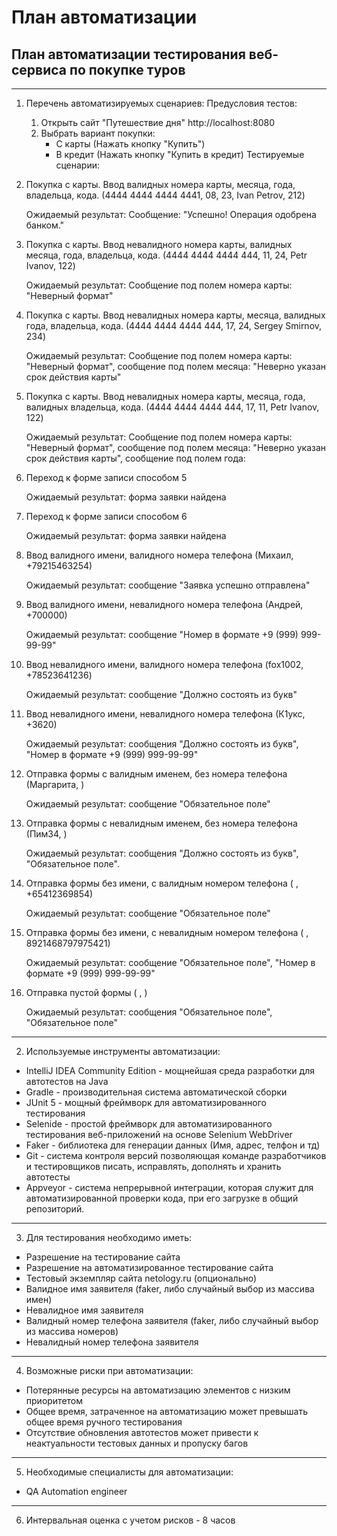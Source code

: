 # План автоматизации

## План автоматизации тестирования веб-сервиса по покупке туров

***

1. Перечень автоматизируемых сценариев:
Предусловия тестов:
     1. Открыть сайт "Путешествие дня" http://localhost:8080
     2. Выбрать вариант покупки:
          * С карты (Нажать кнопку "Купить")
          * В кредит (Нажать кнопку "Купить в кредит)
  Тестируемые сценарии:
 1. Покупка с карты. Ввод валидных номера карты, месяца, года, владельца, кода. (4444 4444 4444 4441, 08, 23, Ivan Petrov, 212)

      Ожидаемый результат: Сообщение: "Успешно! Операция одобрена банком."

 2. Покупка с карты. Ввод невалидного номера карты, валидных месяца, года, владельца, кода. (4444 4444 4444 444, 11, 24, Petr Ivanov, 122)

      Ожидаемый результат: Сообщение под полем номера карты: "Неверный формат"

 3. Покупка с карты. Ввод невалидных номера карты, месяца, валидных года, владельца, кода. (4444 4444 4444 444, 17, 24, Sergey Smirnov, 234)

      Ожидаемый результат: Сообщение под полем номера карты: "Неверный формат", сообщение под полем месяца: "Неверно указан срок действия карты"

 4. Покупка с карты. Ввод невалидных номера карты, месяца, года, валидных владельца, кода. (4444 4444 4444 444, 17, 11, Petr Ivanov, 122)

      Ожидаемый результат: Сообщение под полем номера карты: "Неверный формат", сообщение под полем месяца: "Неверно указан срок действия карты", сообщение под полем года: 

 5. Переход к форме записи способом 5

      Ожидаемый результат: форма заявки найдена

 6. Переход к форме записи способом 6

      Ожидаемый результат: форма заявки найдена

 7. Ввод валидного имени, валидного номера телефона (Михаил, +79215463254)

      Ожидаемый результат: cообщение "Заявка успешно отправлена"

 8. Ввод валидного имени, невалидного номера телефона (Андрей, +700000)

      Ожидаемый результат: cообщение "Номер в формате +9 (999) 999-99-99"

 9. Ввод невалидного имени, валидного номера телефона (fox1002, +78523641236)

      Ожидаемый результат: cообщение "Должно состоять из букв"

 10. Ввод невалидного имени, невалидного номера телефона (К1укс, +3620)

        Ожидаемый результат: cообщения "Должно состоять из букв", "Номер в формате +9 
  (999) 999-99-99"

 11. Отправка формы с валидным именем, без номера телефона (Маргарита,  )

        Ожидаемый результат: cообщение "Обязательное поле"

 12. Отправка формы с невалидным именем, без номера телефона (Пим34, )

        Ожидаемый результат: cообщения "Должно состоять из букв", "Обязательное поле".

 13. Отправка формы без имени, с валидным номером телефона ( , +65412369854)

       Ожидаемый результат: cообщение "Обязательное поле"

 14. Отправка формы без имени, с невалидным номером телефона ( , 8921468797975421)

        Ожидаемый результат: cообщение "Обязательное поле", "Номер в формате +9 (999) 999-99-99"

 15. Отправка пустой формы ( , )

       Ожидаемый результат: cообщения "Обязательное поле", "Обязательное поле"

    

***

2. Используемые инструменты автоматизации:
* IntelliJ IDEA Community Edition -  мощнейшая среда разработки для автотестов на Java
* Gradle - производительная система автоматической сборки
* JUnit 5 - мощный фреймворк для автоматизированного тестирования
* Selenide - простой фреймворк для автоматизированного тестирования веб-приложений на основе Selenium WebDriver
* Faker - библиотека для генерации данных (Имя, адрес, телфон и тд)
* Git - система контроля версий позволяющая команде разработчиков и тестировщиков писать, исправлять, дополнять и хранить автотесты
* Appveyor - система непрерывной интеграции, которая служит для автоматизированной проверки кода, при его загрузке в общий репозиторий.  

***

3. Для тестирования необходимо иметь:
- Разрешение на тестирование сайта
- Разрешение на автоматизированное тестирование сайта
- Тестовый экземпляр сайта netology.ru (опционально)
- Валидное имя заявителя (faker, либо случайный выбор из массива имен)
- Невалидное имя заявителя
- Валидный номер телефона заявителя (faker, либо случайный выбор из массива номеров)
- Невалидный номер телефона заявителя

***

4. Возможные риски при автоматизации:
- Потерянные ресурсы на автоматизацию элементов с низким приоритетом
- Общее время, затраченное на автоматизацию может превышать общее время ручного тестирования
- Отсутствие обновления автотестов может привести к неактуальности тестовых данных и пропуску багов

***
        
5. Необходимые специалисты для автоматизации:
- QA Automation engineer

***

6. Интервальная оценка с учетом рисков - 8 часов
